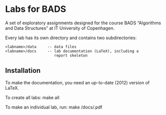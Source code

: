 Labs for BADS
=============

A set of exploratory assignments designed for the course BADS
“Algorithms and Data Structures” at IT University of Copenhagen.

Every lab has its own directory and contains two subdirectories:

    <labname>/data     -- data files
    <labname>/docs     -- lab documentation (LaTeX), including a
                          report skeleton

Installation
------------

To make the documentation, you need an up-to-date (2012) version of
LaTeX. 

To create all labs:
   make all

To make an individual lab, run:
    make <labname>/docs/<labname>.pdf


